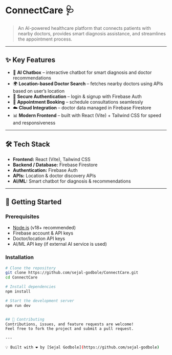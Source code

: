 # ConnectCare 🩺  

> An AI-powered healthcare platform that connects patients with nearby doctors, provides smart diagnosis assistance, and streamlines the appointment process.  

---

## ✨ Key Features
- 🤖 **AI Chatbox** – interactive chatbot for smart diagnosis and doctor recommendations  
- 🌍 **Location-based Doctor Search** – fetches nearby doctors using APIs based on user’s location  
- 🔑 **Secure Authentication** – login & signup with Firebase Auth  
- 📅 **Appointment Booking** – schedule consultations seamlessly  
- ☁️ **Cloud Integration** – doctor data managed in Firebase Firestore  
- 📊 **Modern Frontend** – built with React (Vite) + Tailwind CSS for speed and responsiveness  

---

## 🛠 Tech Stack
- **Frontend:** React (Vite), Tailwind CSS  
- **Backend / Database:** Firebase Firestore  
- **Authentication:** Firebase Auth  
- **APIs:** Location & doctor discovery APIs  
- **AI/ML:** Smart chatbot for diagnosis & recommendations  

---

## 🚀 Getting Started

### Prerequisites
- [Node.js](https://nodejs.org/) (v18+ recommended)  
- Firebase account & API keys  
- Doctor/location API keys  
- AI/ML API key (if external AI service is used)  

### Installation
```bash
# Clone the repository
git clone https://github.com/sejal-godbole/ConnectCare.git
cd ConnectCare

# Install dependencies
npm install

# Start the development server
npm run dev


## 🤝 Contributing
Contributions, issues, and feature requests are welcome!  
Feel free to fork the project and submit a pull request.  

---

💡 Built with ❤️ by [Sejal Godbole](https://github.com/sejal-godbole)

